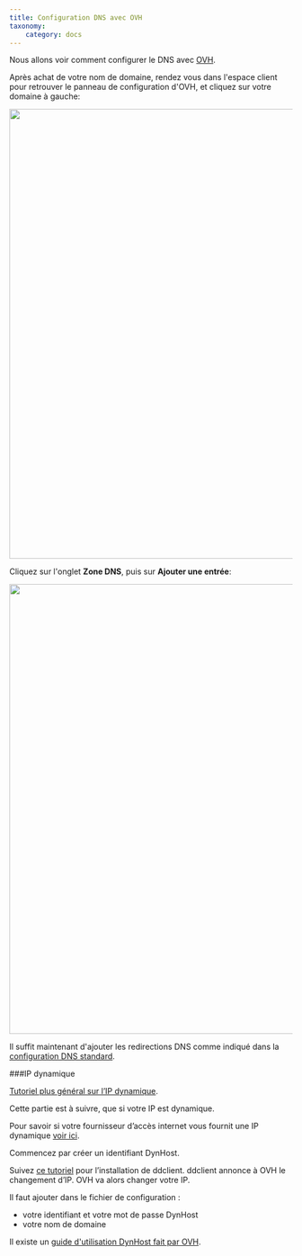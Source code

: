 ```yaml
---
title: Configuration DNS avec OVH
taxonomy:
    category: docs
---
```


Nous allons voir comment configurer le DNS avec [OVH](http://www.ovh.com).

Après achat de votre nom de domaine, rendez vous dans l'espace client pour retrouver le panneau de configuration d'OVH, et cliquez sur votre domaine à gauche:

<img src="/images/ovh_control_panel.png" width=800>

Cliquez sur l'onglet **Zone DNS**, puis sur **Ajouter une entrée**:

<img src="/images/ovh_dns_zone.png" width=800>

Il suffit maintenant d'ajouter les redirections DNS comme indiqué dans la [configuration DNS standard](/dns_config_fr).


###IP dynamique

[Tutoriel plus général sur l’IP dynamique](dns_dynamicip_fr).

Cette partie est à suivre, que si votre IP est dynamique.

Pour savoir si votre fournisseur d’accès internet vous fournit une IP dynamique [voir ici](/isp_fr).

Commencez par créer un identifiant DynHost.

Suivez [ce tutoriel](http://blog.developpez.com/brutus/p6316/ubuntu/configurer_dynhost_ovh_avec_ddclient) pour l’installation de ddclient.
ddclient annonce à OVH le changement d’IP. OVH va alors changer votre IP.

Il faut ajouter dans le fichier de configuration :
* votre identifiant et votre mot de passe DynHost
* votre nom de domaine

Il existe un [guide d'utilisation DynHost fait par OVH](https://docs.ovh.com/fr/fr/web/domains/utilisation-dynhost/).
